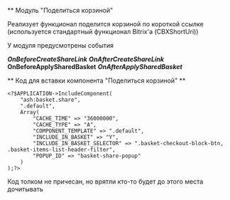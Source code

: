 ** Модуль "Поделиться корзиной"

Реализует функционал поделится корзиной по короткой ссылке (используется стандартный функционал Bitrix'а (CBXShortUri))

У модуля предусмотрены события 

***OnBeforeCreateShareLink***
***OnAfterCreateShareLink***
****OnBeforeApplySharedBasket****
***OnAfterApplySharedBasket***


** Код для вставки компонента "Поделиться корзиной" **

```
<?$APPLICATION->IncludeComponent(
	"ash:basket.share",
	".default",
	Array(
		"CACHE_TIME" => "36000000",
		"CACHE_TYPE" => "A",
		"COMPONENT_TEMPLATE" => ".default",
		"INCLUDE_IN_BASKET" => "Y",
		"INCLUDE_IN_BASKET_SELECTOR" => ".basket-checkout-block-btn, .basket-items-list-header-filter",
		"POPUP_ID" => "basket-share-popup"
	)
);?>
```

Код толком не причесан, но врятли кто-то будет до этого места дочитывать
